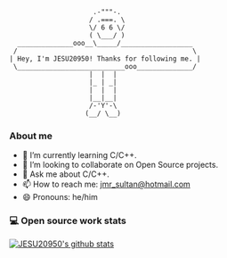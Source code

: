 ```
                     .-"""-.
                    / .===. \
                    \/ 6 6 \/
                    ( \___/ )
  ______________ooo__\_____/__________________
 /                                            \
| Hey, I'm JESU20950! Thanks for following me. |
 \___________________________ooo______________/
                    |  |  |
                    |_ | _|
                    |  |  |
                    |__|__|
                    /-'Y'-\
                   (__/ \__)
```

### About me

- 🌱 I’m currently learning C/C++.
- 👯 I’m looking to collaborate on Open Source projects.
- 💬 Ask me about C/C++.
- 📫 How to reach me: jmr_sultan@hotmail.com
- 😄 Pronouns: he/him

### 💻 Open source work stats

[![JESU20950's github stats](https://github-readme-stats.vercel.app/api?username=JESU20950&theme=tokyonight&show_icons=true)](https://github.com/JESU20950)

